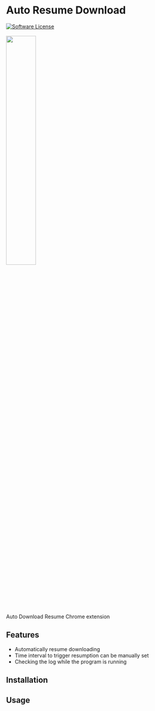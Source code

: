 # Auto Resume Download
[![Software License](https://img.shields.io/badge/license-MIT-brightgreen.svg)](LICENSE)    
<br> 
<img src="https://user-images.githubusercontent.com/48395704/107902587-3d53bc80-6f8a-11eb-8725-83c26f5990a1.png" width="40%" height="40%">     
  
Auto Download Resume Chrome extension

## Features
* Automatically resume downloading
* Time interval to trigger resumption can be manually set 
* Checking the log while the program is running  

## Installation

## Usage
